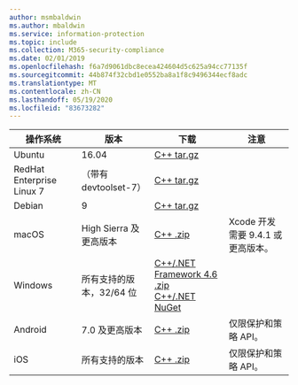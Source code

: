 ```yaml
---
author: msmbaldwin
ms.author: mbaldwin
ms.service: information-protection
ms.topic: include
ms.collection: M365-security-compliance
ms.date: 02/01/2019
ms.openlocfilehash: f6a7d9061dbc8ecea424604d5c625a94cc77135f
ms.sourcegitcommit: 44b874f32cbd1e0552ba8a1f8c9496344ecf8adc
ms.translationtype: MT
ms.contentlocale: zh-CN
ms.lasthandoff: 05/19/2020
ms.locfileid: "83673282"
---
```

| 操作系统        | 版本                          | 下载                                                                                                                            | 注意                                        |
| ----------------------- | --------------------------------- | ------------------------------------------------------------------------------------------------------------------------------------ | -------------------------------------------- |
| Ubuntu                  | 16.04                             | [C++ tar.gz](https://aka.ms/mipsdkbinaries)                                                                                          |                                              |
| RedHat Enterprise Linux 7 | （带有 devtoolset-7）               | [C++ tar.gz](https://aka.ms/mipsdkbinaries)                                                                                          |                                              |
| Debian                  | 9                                 | [C++ tar.gz](https://aka.ms/mipsdkbinaries)                                                                                          |                                              |
| macOS                   | High Sierra 及更高版本             | [C++ .zip](https://aka.ms/mipsdkbinaries)                                                                                            | Xcode 开发需要 9.4.1 或更高版本。 |
| Windows                 | 所有支持的版本，32/64 位 | [C++/.NET Framework 4.6 .zip](https://aka.ms/mipsdkbinaries)<br>[C++/.NET NuGet](https://www.nuget.org/packages?q=Microsoft.InformationProtection) |                                              |
| Android                 | 7.0 及更高版本                     | [C++ .zip](https://aka.ms/mipsdkbinaries)                                                                                            | 仅限保护和策略 API。             |
| iOS                     | 所有支持的版本            | [C++ .zip](https://aka.ms/mipsdkbinaries)                                                                                            | 仅限保护和策略 API。                        |

